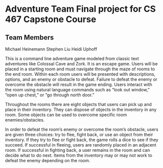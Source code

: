# Adventure Team Final project for CS 467 Capstone Course

## Team Members
Michael Heinemann
Stephen Liu
Heidi Uphoff

This is a command line adventure game modeled from classic text adventures like Colossal Cave and Zork. It is an escape game. Users will be placed in a starting room and must navigate through the maze of rooms to the end room. Within each room users will be presented with descriptions,  options, and an enemy or obstacle to defeat. Failure to defeat the enemy or overcome the obstacle will result in the game ending. Users interact with the room using natural language commands such as “look out window,” “open up chest,” or “go through north door.” 

Throughout the rooms there are eight objects that users can pick up and place in their inventory. They can dispose of objects in the inventory in any room. Some objects can be used to overcome specific room enemies/obstacles. 

In order to defeat the room’s enemy or overcome the room’s obstacle, users are given three choices: try to flee, fight back, or use an object from their inventory. If they try to flee or fight back, the game rolls a dice to see if they succeed. If successful in fleeing, users are randomly placed in an adjacent room. If successful in fighting back, a user remains in the room and can decide what to do next. Items from the inventory may or may not work to defeat the enemy depending on the room. 
